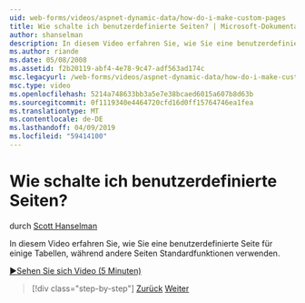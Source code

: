 ```yaml
---
uid: web-forms/videos/aspnet-dynamic-data/how-do-i-make-custom-pages
title: Wie schalte ich benutzerdefinierte Seiten? | Microsoft-Dokumentation
author: shanselman
description: In diesem Video erfahren Sie, wie Sie eine benutzerdefinierte Seite für einige Tabellen, während andere Seiten Standardfunktionen verwenden.
ms.author: riande
ms.date: 05/08/2008
ms.assetid: f2b20119-abf4-4e78-9c47-adf563ad174c
msc.legacyurl: /web-forms/videos/aspnet-dynamic-data/how-do-i-make-custom-pages
msc.type: video
ms.openlocfilehash: 5214a748633bb3a5e7e38bcaed6015a607b8d63b
ms.sourcegitcommit: 0f1119340e4464720cfd16d0ff15764746ea1fea
ms.translationtype: MT
ms.contentlocale: de-DE
ms.lasthandoff: 04/09/2019
ms.locfileid: "59414100"
---
```

# <a name="how-do-i-make-custom-pages"></a>Wie schalte ich benutzerdefinierte Seiten?

durch [Scott Hanselman](https://github.com/shanselman)

In diesem Video erfahren Sie, wie Sie eine benutzerdefinierte Seite für einige Tabellen, während andere Seiten Standardfunktionen verwenden.

[&#9654;Sehen Sie sich Video (5 Minuten)](https://channel9.msdn.com/Blogs/ASP-NET-Site-Videos/how-do-i-make-custom-pages)

> [!div class="step-by-step"]
> [Zurück](how-do-i-handle-business-logic-exceptions.md)
> [Weiter](how-do-i-display-unknown-datatypes.md)
